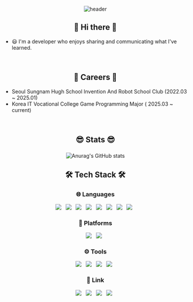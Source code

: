 <div align=center>

![header](https://capsule-render.vercel.app/api?type=waving&color=auto&height=300&section=header&text=WalFoo(Junis532)&fontSize=70)

</div>

<h2 align="center"><b>👋 Hi there 👋</b></h2>

- 😃 I'm a developer who enjoys sharing and communicating what I've learned.
 
<br>

<h2 align="center"><b>📌 Careers 📌</b></h2>

- Seoul Sungnam Hugh School Invention And Robot School Club (2022.03 ~ 2025.01)
- Korea IT Vocational College Game Programming Major ( 2025.03 ~ current)

<br>

<h2 align="center">😎 Stats 😎</h2>

###

<div align="center">
  <img src="https://github-readme-stats.vercel.app/api?username=Junis532&show_icons=true&theme=shades-of-purple" alt="Anurag's GitHub stats">
</div>

###

<h2 align="center"><b>🛠️ Tech Stack 🛠️</b></h2>

<h3 align="center"><b>🌐 Languages</b></h3>

<p align="center">
<img src="https://img.shields.io/badge/C-00599C?style=flat-square&logo=c&logoColor=white"/> &nbsp 
<img src="https://img.shields.io/badge/C%23-1F2724?style=flat-square&logo=C%23&logoColor=F7DF1E"/> &nbsp
<img src="https://img.shields.io/badge/C++-1F2724?style=flat-square&logo=c%2B%2B&logoColor=F7DF1E"/> &nbsp
<img src="https://img.shields.io/badge/Python-3776AB?style=flat-square&logo=Python&logoColor=F7DF1E"/> &nbsp
<img src="https://img.shields.io/badge/Java-FF9A00?style=flat-square&logo=OpenJDK&logoColor=white"/> &nbsp 
<img src="https://img.shields.io/badge/HTML5-E34F26?style=flat-square&logo=HTML5&logoColor=white"/> &nbsp
<img src="https://img.shields.io/badge/CSS3-1572B6?style=flat-square&logo=CSS3&logoColor=white"/> &nbsp
<img src="https://img.shields.io/badge/JavaScript-1F2724?style=flat-square&logo=JavaScript&logoColor=F7DF1E"/> &nbsp
</p>

<h3 align="center"><b>💾 Platforms</b></h3>
<p align="center">
<img src="https://img.shields.io/badge/Windwos-0078D6?style=flat-square&logo=Windows&logoColor=white"/> &nbsp
 <img src="https://img.shields.io/badge/Windwos-0078D6?style=flat-square&logo=Android&logoColor=white"/> &nbsp
<!-- <img src="https://img.shields.io/badge/Linux-FCC624?style=flat-square&logo=Linux&logoColor=white"/> &nbsp
<img src="https://img.shields.io/badge/MacOS-6e6e6e?style=flat-square&logo=MacOS&logoColor=white"/> &nbsp -->
</p>

<h3 align="center"><b>⚙️ Tools</b></h3>
<p align="center">
<img src="https://img.shields.io/badge/Vscode-289AFF?style=flat-square&logo=VisualStudioCode&logoColor=white"/> &nbsp
<img src="https://img.shields.io/badge/Arduino-00979D?style=flat-square&logo=Arduino&logoColor=white"/> &nbsp
<img src="https://img.shields.io/badge/Unity-FFFFFF?style=flat-square&logo=Unity&logoColor=black"/> &nbsp
<img src="https://img.shields.io/badge/UnRealEngine-000000?style=flat-square&logo=UnRealEngine&logoColor=white"/> &nbsp
</p>

<h3 align="center"><b>👀 Link</b></h3>
<p align="center">
<a herf="wjsdlstjd2345@gmail.com" target="_blank"><img src="https://img.shields.io/badge/Email-EA4335?style=flat-square&logo=Gmail&logoColor=white"/></a> &nbsp
<a href="https://www.instagram.com/inseong0122/" target="_blank"><img src="https://img.shields.io/badge/Instagram-bc3cbc?style=flat-square&logo=instagram&logoColor=white"/></a> &nbsp
<a href="https://walfoo.tistory.com/" target="_blank"><img src="https://img.shields.io/badge/Tistory-FF895A?style=flat-square&logo=tistory&logoColor=white"/></a> &nbsp
<a href="https://github.com/Junis532" target="_self"><img src="https://img.shields.io/badge/GitHub-181717?style=flat-square&logo=GitHub&logoColor=white"/></a> &nbsp
